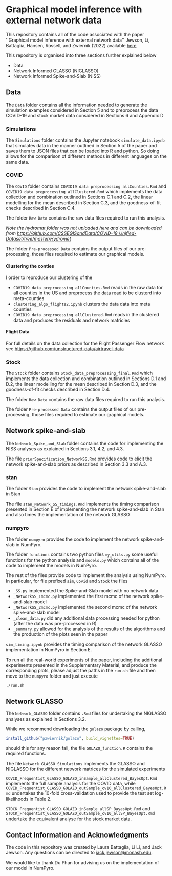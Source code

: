 # Graphical model inference with external network data

This repository contains all of the code associated with the paper ''Graphical model inference with external network data''  Jewson, Li, Battaglia, Hansen, Rossell, and Zwiernik (2022) available [here](https://arxiv.org/pdf/2210.11107)

This repository is organised into three sections further explained below

+ Data
+ Network Informed GLASSO (NIGLASSO)
+ Network Informed Spike-and-Slab (NISS)

## Data

The `Data` folder contains all the information needed to generate the simulation examples considered in Section 5 and to preprocess the data COVID-19 and stock market data considered in Sections 6 and Appendix D

### Simulations 

The `Simulations` folder contains the Jupyter notebook `simulate_data.ipynb` that simulates data in the manner outlined in Section 5 of the paper and saves them to JSON files that can be loaded into R and python. So doing allows for the comparison of different methods in different languages on the same data.

### COVID

The `COVID` folder contains `COVID19 data preprocessing allCounties.Rmd` and `COVID19 data preprocessing allClustered.Rmd` which implements the data collection and combination outlined in Sections C.1 and C.2, the linear modelling for the mean described in Section C.3, and the goodness-of-fit checks described in Section C.4. 

The folder `Raw Data` contains the raw data files required to run this analysis. 

*Note the hydromat folder was not uploaded here and can be downloaded from https://github.com/CSSEGISandData/COVID-19_Unified-Dataset/tree/master/Hydromet*

The folder `Pre-processed Data` contains the output files of our pre-processing, those files required to estimate our graphical models.

#### Clustering the conties

I order to reproduce our clustering of the 
+ `COVID19 data preprocessing allCounties.Rmd` reads in the raw data for all counties in the US and preprocess the data read to be clusterd into meta-counties
+ `clustering_algo_flights2.ipynb` clusters the data data into meta counties
+ `COVID19 data preprocessing allClustered.Rmd` reads in the clustered data and produces the residuals and network matricies

#### Flight Data

For full details on the data collection for the Flight Passenger Flow network see https://github.com/unstructured-data/airtravel-data

### Stock

The `Stock` folder contains `Stock_data_preprocessing_final.Rmd` which implements the data collection and combination outlined in Sections D.1 and D.2, the linear modelling for the mean described in Section D.3, and the goodness-of-fit checks described in Section D.4. 

The folder `Raw Data` contains the raw data files required to run this analysis. 

The folder `Pre-processed Data` contains the output files of our pre-processing, those files required to estimate our graphical models.

## Network spike-and-slab

The `Network_Spike_and_Slab` folder contains the code for implementing the NISS analyses as explained in Sections 3.1, 4.2, and 4.3.

The file `priorSpecification_NetworkSS.Rmd` provides code to elicit the network spike-and-slab priors as described in Section 3.3 and A.3.   

### stan

The folder `Stan` provides the code to implement the network spike-and-slab in Stan

The file `stan_Network_SS_timings.Rmd` implements the timing comparison presented in Section E of implementing the network spike-and-slab in Stan and also times the implementation of the network GLASSO

### numpyro 

The folder `numpyro` provides the code to implement the network spike-and-slab in NumPyro.

The folder `functions` contains two python files `my_utils.py` some useful functions for the python analysis and `models.py` which contains all of the code to implement the models in NumPyro.

The rest of the files provide code to implement the analysis using NumPyro. In particular, for file prefixed `sim`, `Covid` and `Stock` the files 

+ `_SS.py` implemented the Spike-and-Slab model with no network data
+ `_NetworkSS_1mcmc.py` implemented the first mcmc of the network spike-and-slab model
+ `_NetworkSS_2mcmc.py` implemented the second mcmc of the network spike-and-slab model 
+ `_clean_data.py` did any additional data processing needed for python (after the data was pre-processed in R)
+ `_summary.py` allowed for the analysis of the results of the algorithms and the production of the plots seen in the paper  

`sim_timing.ipynb` provides the timing comparison of the network GLASSO implementation in NumPyro in Section E.

To run all the real-world experiments of the paper, including the additional experiments presented in the Supplementary Material, and produce the corresponding plots, please adjust the paths in the ```run.sh``` file and then move to the `numpyro` folder and just execute 
```
./run.sh
```


## Network GLASSO 

The `Network_GLASSO` folder contains `.Rmd` files for undertaking the NIGLASSO analyses as explained in Sections 3.2.

While we recommend downloading the `golazo` package by calling,

```r
install_github("pzwiernik/golazo", build_vignettes=TRUE)
```

should this for any reason fail, the file `GOLAZO_function.R` contains the required functions.

The file `Network_GLASSO_Simulations` implements the GLASSO and NIGLASSO for the different network matrices for the simulated experiments

`COVID_Frequentist_GLASSO_GOLAZO_inSample_allClustered_BayesOpt.Rmd` implements the full sample analysis for the COVID data, while `COVID_Frequentist_GLASSO_GOLAZO_outSample_cv10_allClustered_BayesOpt.Rmd` undertakes the 10-fold cross-validation used to provide the test set log-likelihoods in Table 2.

`STOCK_Frequentist_GLASSO_GOLAZO_inSample_allSP_BayesOpt.Rmd` and `STOCK_Frequentist_GLASSO_GOLAZO_outSample_cv10_allSP_BayesOpt.Rmd` undertake the equivalent analyse for the stock market data.



## Contact Information and Acknowledgments

The code in this repository was created by Laura Battaglia, Li Li, and Jack Jewson. Any questions can be directed to jack.jewson@monash.edu.

We would like to thank Du Phan for advising us on the implementation of our model in NumPyro.




